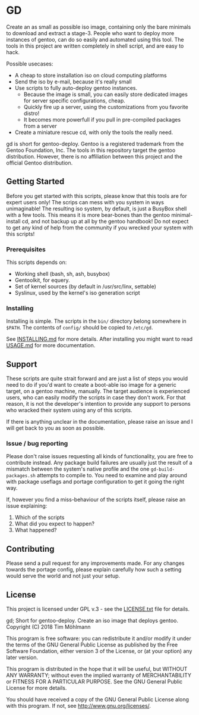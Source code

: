 # GD

Create an as small as possible iso image, containing only the bare minimals to download and extract a stage-3. People who want to deploy more instances of gentoo, can do so easily and automated using this tool. The tools in this project are written completely in shell script, and are easy to hack.

Possible usecases:
* A cheap to store installation iso on cloud computing platforms
* Send the iso by e-mail, because it's really small
* Use scripts to fully auto-deploy gentoo instances.
   * Because the image is small, you can easily store dedicated images for server specific configurations, cheap.
   * Quickly fire up a server, using the customizations from you favorite distro!
   * It becomes more powerfull if you pull in pre-compiled packages from a server
* Create a miniature rescue cd, with only the tools the really need.

gd is short for gentoo-deploy. Gentoo is a registered trademark from the Gentoo Foundation, Inc. The tools in this repository target the gentoo distribution. However, there is no affiliation between this project and the official Gentoo distribution.

## Getting Started

Before you get started with this scripts, please know that this tools are for expert users only! The scrips can mess with you system in ways unimaginable! The resulting iso system, by default, is just a BusyBox shell with a few tools. This means it is more bear-bones than the gentoo minimal-install cd, and not backup up at all by the gentoo handbook! Do not expect to get any kind of help from the community if you wrecked your system with this scripts!

### Prerequisites

This scripts depends on:
* Working shell (bash, sh, ash, busybox)
* Gentoolkit, for equery.
* Set of kernel sources (by default in /usr/src/linx, settable)
* Syslinux, used by the kernel's iso generation script

### Installing

Installing is simple. The scripts in the `bin/` directory belong somewhere in `$PATH`. The contents of `config/` should be copied to `/etc/gd`.

See [INSTALLING.md](INSTALLING.md) for more details. After installing you might want to read [USAGE.md](USAGE.md) for more documentation.

## Support

These scripts are quite strait forward and are just a list of steps you would need to do if you'd want to create a boot-able iso image for a generic target, on a gentoo machine, manually. The target audience is experienced users, who can easily modify the scripts in case they don't work. For that reason, it is not the developer's intention to provide any support to persons who wracked their system using any of this scripts.

If there is anything unclear in the documentation, please raise an issue and I will get back to you as soon as possible.

### Issue / bug reporting

Please don't raise issues requesting all kinds of functionality, you are free to contribute instead.
Any package build failures are usually just the result of a mismatch between the system's native profile and the one `gd-build-packages.sh` attempts to compile to.
You need to examine and play around with package useflags and portage configuration to get it going the right way.

If, however you find a miss-behaviour of the scripts itself, please raise an issue explaining:
 1. Which of the scripts
 2. What did you expect to happen?
 3. What happened?

## Contributing

Please send a pull request for any improvements made. For any changes towards the portage config, please explain carefully how such a setting would serve the world and not just your setup.

## License

This project is licensed under GPL v.3 - see the [LICENSE.txt](LICENSE.txt) file for details.

gd; Short for gentoo-deploy. Create an iso image that deploys gentoo.
Copyright (C) 2018  Tim Möhlmann

This program is free software: you can redistribute it and/or modify
it under the terms of the GNU General Public License as published by
the Free Software Foundation, either version 3 of the License, or
(at your option) any later version.

This program is distributed in the hope that it will be useful,
but WITHOUT ANY WARRANTY; without even the implied warranty of
MERCHANTABILITY or FITNESS FOR A PARTICULAR PURPOSE.  See the
GNU General Public License for more details.

You should have received a copy of the GNU General Public License
along with this program.  If not, see <http://www.gnu.org/licenses/>.
